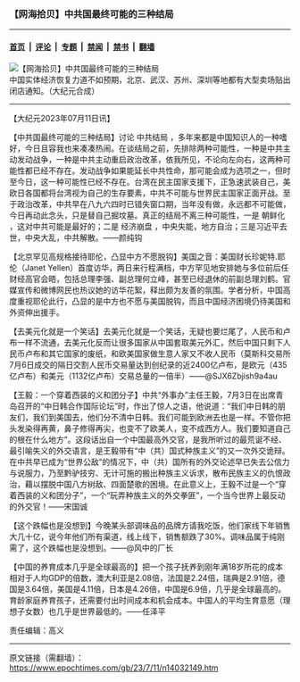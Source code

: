 ### 【网海拾贝】中共国最终可能的三种结局

---

#### [首页](../../../..?n14032149) &nbsp;|&nbsp; [评论](../../../../../epoch-comment?n14032149) &nbsp;|&nbsp; [专题](../../../../../epoch-special?n14032149) &nbsp;|&nbsp; [禁闻](../../../../../epoch-news?n14032149) &nbsp;|&nbsp; [禁书](../../../../../books?n14032149) &nbsp;|&nbsp; [翻墙](https://github.com/gfw-breaker/nogfw/blob/master/README.md?n14032149)


<div><img alt="【网海拾贝】中共国最终可能的三种结局" class="attachment-djy_600_400 size-djy_600_400 wp-post-image" src="https://i.epochtimes.com/assets/uploads/2023/06/id14019257-0620-1-600x400.png"/>
<div class="caption">
 中国实体经济恢复力道不如预期，北京、武汉、苏州、深圳等地都有大型卖场贴出闭店通知。（大纪元合成）
</div></div><hr/><div class="post_content" id="artbody" itemprop="articleBody">
 <!-- article content begin -->
 <p>
  【大纪元2023年07月11日讯】
 </p>
 <p>
  【中共国最终可能的三种结局】讨论
  <ok href="https://www.epochtimes.com/gb/tag/%E4%B8%AD%E5%85%B1%E7%BB%93%E5%B1%80.html">
   中共结局
  </ok>
  ，多年来都是中国知识人的一种嗜好，今日且容我也来凑凑热闹。在谈结局之前，先排除两种可能性，一种是中共主动发动战争，一种是中共主动重启政治改革，依我所见，不论向左向右，这两种可能性都已经不存在。发动战争如果能延长中共性命，那可能会成为选项之一，但时至今日，这一种可能性已经不存在。台湾在民主国家支援下，正急速武装自己，美欧日各国都将台湾视为自己的生存要素，中共不可能与世界民主国家正面开战。至于政治改革，中共早在八九六四时已错失窗口期，当年没有做，永远都不可能做，今日再动此念头，只是替自己掘坟墓。真正的结局不离三种可能性，一是
  <ok href="https://www.epochtimes.com/gb/tag/%E6%9C%9D%E9%B2%9C%E5%8C%96.html">
   朝鲜化
  </ok>
  ，这对中共可能是最好的；二是
  <ok href="https://www.epochtimes.com/gb/tag/%E7%BB%8F%E6%B5%8E%E5%B4%A9%E7%9B%98.html">
   经济崩盘
  </ok>
  ，中央失能，地方自治；三是习近平去世，中央大乱，中共解散。——颜纯钩
 </p>
 <p>
  【北京罕见高规格接待耶伦，凸显中方不愿脱钩】美国之音：美国财长珍妮特.耶伦（Janet Yellen）首度访华，两日来行程满档，中方罕见地安排她与多位前后任财经高官会晤，包括总理李强、副总理何立峰，甚至已经退休的前副总理刘鹤。官媒宣传和微博网民也热议她的访华花絮，释出颇为友善的氛围。学者分析，中国高度重视耶伦此行，凸显的是中方也不愿与美国脱钩，而且中国经济困境仍待美国和外资伸出援手。
 </p>
 <p>
  【去美元化就是一个笑话】去美元化就是一个笑话，无疑也要烂尾了，人民币和卢布一样不流通，去美元化反而让很多国家从中国套取美元外汇，然后中国只剩下人民币卢布和其它国家的废纸，和欧美国家做生意人家又不收人民币（莫斯科交易所7月6日成交的隔日交割人民币交易量达到创纪录的近2400亿卢布，是欧元（435亿卢布）和美元（1132亿卢布）交易总量的一倍半）——@SJX6Zbjish9a4au
 </p>
 <p>
  【王毅：一个穿着西装的义和团分子】中共“外事办”主任王毅，7月3日在出席青岛召开的“中日韩合作国际论坛”时，作出了惊人之语，他说道：“我们中日韩的朋友们，我们到美国去，他们分不清中日韩。我们可能到欧洲去也是一样。不管你把头发染得再黄，鼻子修得再尖，也变不了欧美人，变不成西方人。我们要知道自己的根在什么地方”。这段话出自一个中国最高外交官，是我所听过的最荒诞不经、最引喻失义的外交语言，是王毅带有“中（共）国式种族主义”的又一次外交诡辩。在中共早已成为“世界公敌”的情况下，中（共）国所有的外交论述早已失去公信力与说服力，乃至黔驴技穷、无计可施的搬出种族主义诉求，散布民族主义的仇恨政治，藉以摆脱中国八方树敌、四面楚歌的困境。在此意义上，王毅不过是一个“穿着西装的义和团分子”，一个“玩弄种族主义的外交拳匪”，一个当今世界上最反动的外交官！——宋国诚
 </p>
 <p>
  【这个跌幅也是没想到】今晚某头部调味品的品牌方请我吃饭，他们家线下年销售大几十亿，说今年他们所有渠道，线上线下，销售额跌了30%。调味品属于纯刚需了，这个跌幅也是没想到。——@风中的厂长
 </p>
 <p>
  【中国的养育成本几乎是全球最高的】把一个孩子抚养到刚年满18岁所花的成本相对于人均GDP的倍数，澳大利亚是2.08倍，法国是2.24倍，瑞典是2.91倍，德国是3.64倍，美国是4.11倍，日本是4.26倍，中国是6.9倍，几乎是全球最高的。育龄家庭养育孩子，还需要付出时间成本和机会成本。中国人的平均生育意愿（理想子女数）也几乎是世界最低的。——任泽平
 </p>
 <p>
  责任编辑：高义
 </p>
 <!-- article content end -->
 <div id="below_article_ad">
 </div>
</div>


---

原文链接（需翻墙）：https://www.epochtimes.com/gb/23/7/11/n14032149.htm